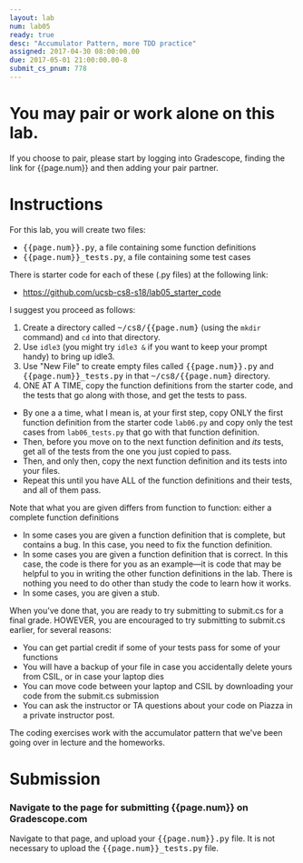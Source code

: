 ```yaml
---
layout: lab
num: lab05
ready: true
desc: "Accumulator Pattern, more TDD practice"
assigned: 2017-04-30 08:00:00.00
due: 2017-05-01 21:00:00.00-8
submit_cs_pnum: 778
---
```


# You may pair or work alone on this lab.

If you choose to pair, please start by logging into Gradescope, finding the link for {{page.num}} and then 
adding your pair partner.

# Instructions

For this lab, you will create two files:

* <tt>{{page.num}}.py</tt>, a file containing some function definitions
* <tt>{{page.num}}_tests.py</tt>, a file containing some test cases

There is starter code for each of these (.py files) at the following link:

* <https://github.com/ucsb-cs8-s18/lab05_starter_code>

I suggest you proceed as follows:

1.  Create a directory called <tt>~/cs8/{{page.num}</tt> (using the `mkdir` command) and `cd` into that directory.
2.  Use `idle3` (you might try `idle3 &` if you want to keep your prompt handy) to bring up idle3.
3.  Use "New File" to create empty files called <tt>{{page.num}}.py</tt> and <tt>{{page.num}}_tests.py</tt> in 
    that <tt>~/cs8/{{page.num}</tt> directory.
4.  ONE AT A TIME, copy the function definitions from the starter code, and the tests that go along with those, and get the tests to pass.
   * By one a a time, what I mean is, at your first step, copy ONLY the first function definition from  the starter code `lab06.py` and copy only the test cases from `lab06_tests.py` that go with that function definition.
   * Then, before you move on to the next function definition and <em>its</em> tests, get all of the tests from the one you just copied to pass.
   * Then, and only then, copy the next function definition and its tests into your files.
   * Repeat this until you have ALL of the function definitions and their tests, and all of them pass.
   
Note that what you are given differs from function to function: either a complete function definitions 
* In some cases you are given a function definition that is complete, but contains a bug.  In this case, you 
   need to fix the function definition.
* In some cases you are given a function definition that is correct. In this case, the code is there for you as an example&mdash;it is code that may be helpful to you in writing the other function definitions in the lab.   There is nothing you need to do other than study the code to learn how it works.
* In some cases, you are given a stub.

When you've done that, you are ready to try submitting to submit.cs for a final grade.  HOWEVER, you are encouraged to try submitting to submit.cs earlier, for several reasons:

* You can get partial credit if some of your tests pass for some of your functions
* You will have a backup of your file in case you accidentally delete yours from CSIL, or in case your laptop dies
* You can move code between your laptop and CSIL by downloading your code from the submit.cs submission
* You can ask the instructor or TA questions about your code on Piazza in a private instructor post.

The coding exercises work with the accumulator pattern that we've been going over in lecture and the homeworks.


# Submission

### Navigate to the page for submitting {{page.num}} on Gradescope.com

Navigate to that page, and upload your <tt>{{page.num}}.py</tt> file.   It is not necessary to upload the <tt>{{page.num}}_tests.py</tt> file.


